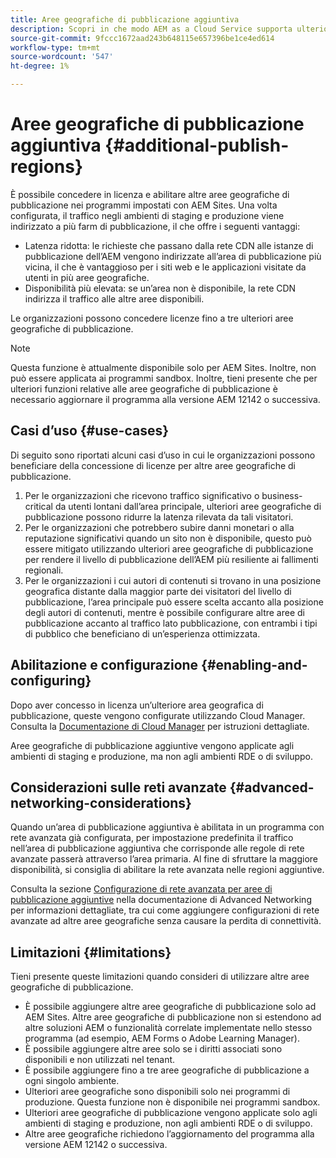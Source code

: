 ```yaml
---
title: Aree geografiche di pubblicazione aggiuntiva
description: Scopri in che modo AEM as a Cloud Service supporta ulteriori aree geografiche di pubblicazione per una maggiore disponibilità e una latenza ridotta.
source-git-commit: 9fccc1672aad243b648115e657396be1ce4ed614
workflow-type: tm+mt
source-wordcount: '547'
ht-degree: 1%

---
```



# Aree geografiche di pubblicazione aggiuntiva {#additional-publish-regions}

È possibile concedere in licenza e abilitare altre aree geografiche di pubblicazione nei programmi impostati con AEM Sites. Una volta configurata, il traffico negli ambienti di staging e produzione viene indirizzato a più farm di pubblicazione, il che offre i seguenti vantaggi:

* Latenza ridotta: le richieste che passano dalla rete CDN alle istanze di pubblicazione dell’AEM vengono indirizzate all’area di pubblicazione più vicina, il che è vantaggioso per i siti web e le applicazioni visitate da utenti in più aree geografiche.
* Disponibilità più elevata: se un’area non è disponibile, la rete CDN indirizza il traffico alle altre aree disponibili.

Le organizzazioni possono concedere licenze fino a tre ulteriori aree geografiche di pubblicazione.

>[!NOTE]
>
>Questa funzione è attualmente disponibile solo per AEM Sites. Inoltre, non può essere applicata ai programmi sandbox. Inoltre, tieni presente che per ulteriori funzioni relative alle aree geografiche di pubblicazione è necessario aggiornare il programma alla versione AEM 12142 o successiva.

## Casi d’uso {#use-cases}

Di seguito sono riportati alcuni casi d’uso in cui le organizzazioni possono beneficiare della concessione di licenze per altre aree geografiche di pubblicazione.

1. Per le organizzazioni che ricevono traffico significativo o business-critical da utenti lontani dall’area principale, ulteriori aree geografiche di pubblicazione possono ridurre la latenza rilevata da tali visitatori.
1. Per le organizzazioni che potrebbero subire danni monetari o alla reputazione significativi quando un sito non è disponibile, questo può essere mitigato utilizzando ulteriori aree geografiche di pubblicazione per rendere il livello di pubblicazione dell’AEM più resiliente ai fallimenti regionali.
1. Per le organizzazioni i cui autori di contenuti si trovano in una posizione geografica distante dalla maggior parte dei visitatori del livello di pubblicazione, l’area principale può essere scelta accanto alla posizione degli autori di contenuti, mentre è possibile configurare altre aree di pubblicazione accanto al traffico lato pubblicazione, con entrambi i tipi di pubblico che beneficiano di un’esperienza ottimizzata.

## Abilitazione e configurazione {#enabling-and-configuring}

Dopo aver concesso in licenza un’ulteriore area geografica di pubblicazione, queste vengono configurate utilizzando Cloud Manager. Consulta la [Documentazione di Cloud Manager](/help/implementing/cloud-manager/manage-environments.md#multiple-regions) per istruzioni dettagliate.

Aree geografiche di pubblicazione aggiuntive vengono applicate agli ambienti di staging e produzione, ma non agli ambienti RDE o di sviluppo.

## Considerazioni sulle reti avanzate {#advanced-networking-considerations}

Quando un’area di pubblicazione aggiuntiva è abilitata in un programma con rete avanzata già configurata, per impostazione predefinita il traffico nell’area di pubblicazione aggiuntiva che corrisponde alle regole di rete avanzate passerà attraverso l’area primaria. Al fine di sfruttare la maggiore disponibilità, si consiglia di abilitare la rete avanzata nelle regioni aggiuntive.

Consulta la sezione [Configurazione di rete avanzata per aree di pubblicazione aggiuntive](/help/security/configuring-advanced-networking.md#advanced-networking-configuration-for-additional-publish-regions) nella documentazione di Advanced Networking per informazioni dettagliate, tra cui come aggiungere configurazioni di rete avanzate ad altre aree geografiche senza causare la perdita di connettività.

## Limitazioni {#limitations}

Tieni presente queste limitazioni quando consideri di utilizzare altre aree geografiche di pubblicazione.

* È possibile aggiungere altre aree geografiche di pubblicazione solo ad AEM Sites. Altre aree geografiche di pubblicazione non si estendono ad altre soluzioni AEM o funzionalità correlate implementate nello stesso programma (ad esempio, AEM Forms o Adobe Learning Manager).
* È possibile aggiungere altre aree solo se i diritti associati sono disponibili e non utilizzati nel tenant.
* È possibile aggiungere fino a tre aree geografiche di pubblicazione a ogni singolo ambiente.
* Ulteriori aree geografiche sono disponibili solo nei programmi di produzione. Questa funzione non è disponibile nei programmi sandbox.
* Ulteriori aree geografiche di pubblicazione vengono applicate solo agli ambienti di staging e produzione, non agli ambienti RDE o di sviluppo.
* Altre aree geografiche richiedono l’aggiornamento del programma alla versione AEM 12142 o successiva.
